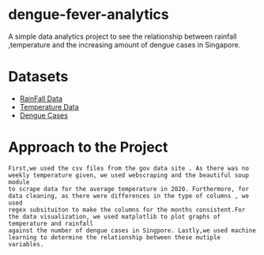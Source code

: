 # dengue-fever-analytics
A simple data analytics project to see the relationship between rainfall ,temperature and the increasing amount of dengue cases in Singapore.


# Datasets

- [RainFall Data](https://data.gov.sg/dataset/rainfall-monthly-number-of-rain-days)
- [Temperature Data](https://www.climatestotravel.com/climate/singapore)
- [Dengue Cases](https://data.gov.sg/dataset/weekly-infectious-disease-bulletin-cases)

# Approach to the Project
```
First,we used the csv files from the gov data site . As there was no weekly temperature given, we used webscraping and the beautiful soup module
to scrape data for the average temperature in 2020. Furthermore, for data cleaning, as there were differences in the type of columns , we used 
regex subsituiton to make the columns for the months consistent.For the data visualization, we used matplotlib to plot graphs of temperature and rainfall
against the number of dengue cases in Singpore. Lastly,we used machine learning to determine the relationship between these mutiple variables.
```
